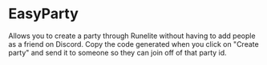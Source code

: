 # EasyParty
Allows you to create a party through Runelite without having to add people as a friend on Discord. Copy the code generated when you click on "Create party" and send it to someone so they can join off of that party id.